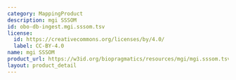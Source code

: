 ```yaml
---
category: MappingProduct
description: mgi SSSOM
id: obo-db-ingest.mgi.sssom.tsv
license:
  id: https://creativecommons.org/licenses/by/4.0/
  label: CC-BY-4.0
name: mgi SSSOM
product_url: https://w3id.org/biopragmatics/resources/mgi/mgi.sssom.tsv
layout: product_detail
---
```

